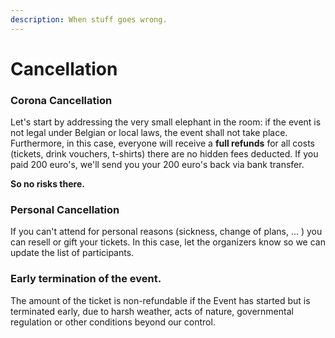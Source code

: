```yaml
---
description: When stuff goes wrong.
---
```


# Cancellation

### Corona Cancellation

Let's start by addressing the very small elephant in the room: if the event is not legal under Belgian or local laws, the event shall not take place. Furthermore, in this case, everyone will receive a **full refunds** for all costs \(tickets, drink vouchers, t-shirts\) there are no hidden fees deducted. If you paid 200 euro's, we'll send you your 200 euro's back via bank transfer. 

**So no risks there.** 

### Personal Cancellation

If you can't attend for personal reasons \(sickness, change of plans, ... \) you can resell or gift your tickets. In this case, let the organizers know so we can update the list of participants.

### Early termination of the event.

The amount of the ticket is non-refundable if the Event has started but is terminated early, due to harsh weather, acts of nature, governmental regulation or other conditions beyond our control.